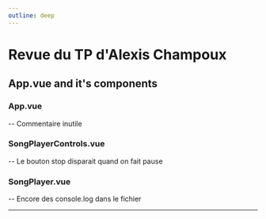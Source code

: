 ```yaml
---
outline: deep
---
```

# Revue du TP d'Alexis Champoux

## App.vue and it's components

### App.vue

-- Commentaire inutile

### SongPlayerControls.vue

-- Le bouton stop disparait quand on fait pause

### SongPlayer.vue

-- Encore des console.log dans le fichier

---
